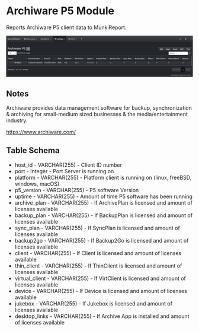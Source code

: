Archiware P5 Module
====================

Reports Archiware P5 client data to MunkiReport.

![](https://github.com/CristianNic/archiware_p5/blob/master/listing.jpg)

Notes
-----

Archiware provides data management software for backup, synchronization & archiving for small-medium sized businesses & the media/entertainment industry.

https://www.archiware.com/

Table Schema
-----

* host_id         - VARCHAR(255) - Client ID number
* port            - Integer      - Port Server is running on
* platform        - VARCHAR(255) - Platform client is running on (linux, freeBSD, windows, macOS)
* p5_version      - VARCHAR(255) - P5 software Version
* uptime          - VARCHAR(255) - Amount of time P5 software has been running
* archive_plan    - VARCHAR(255) - If ArchivePlan is licensed and amount of licenses available
* backup_plan     - VARCHAR(255) - If BackupPlan is licensed and amount of licenses available
* sync_plan       - VARCHAR(255) - If SyncPlan is licensed and amount of licenses available  
* backup2go       - VARCHAR(255) - If Backup2Go is licensed and amount of licenses available
* client          - VARCHAR(255) - If Client is licensed and amount of licenses available
* thin_client     - VARCHAR(255) - If ThinClient is licensed and amount of licenses available
* virtual_client  - VARCHAR(255) - If VirtClient is licensed and amount of licenses available
* device          - VARCHAR(255) - If Device is licensed and amount of licenses available
* jukebox         - VARCHAR(255) - If Jukebox is licensed and amount of licenses available
* desktop_links   - VARCHAR(255) - If Archive App is installed and amount of licenses available


